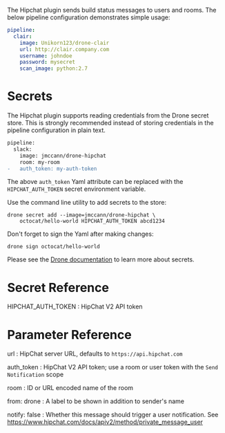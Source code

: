 
The Hipchat plugin sends build status messages to users and rooms. The below pipeline configuration demonstrates simple usage:

```yaml
pipeline:
  clair:
    image: Unikorn123/drone-clair
    url: http://clair.company.com
    username: johndoe
    password: mysecret
    scan_image: python:2.7
```

# Secrets

The Hipchat plugin supports reading credentials from the Drone secret store. This is strongly recommended instead of storing credentials in the pipeline configuration in plain text.

```diff
pipeline:
  slack:
    image: jmccann/drone-hipchat
    room: my-room
-   auth_token: my-auth-token
```

The above `auth_token` Yaml attribute can be replaced with the `HIPCHAT_AUTH_TOKEN` secret environment variable.

Use the command line utility to add secrets to the store:

```nohighlight
drone secret add --image=jmccann/drone-hipchat \
    octocat/hello-world HIPCHAT_AUTH_TOKEN abcd1234
```

Don't forget to sign the Yaml after making changes:

```nohighlight
drone sign octocat/hello-world
```

Please see the [Drone documentation](http://readme.drone.io/0.5/secrets-with-plugins/) to learn more about secrets.

# Secret Reference

HIPCHAT_AUTH_TOKEN
: HipChat V2 API token

# Parameter Reference

url
: HipChat server URL, defaults to `https://api.hipchat.com`

auth_token
: HipChat V2 API token; use a room or user token with the `Send Notification` scope

room
: ID or URL encoded name of the room

from: drone
: A label to be shown in addition to sender's name

notify: false
: Whether this message should trigger a user notification. See https://www.hipchat.com/docs/apiv2/method/private_message_user
